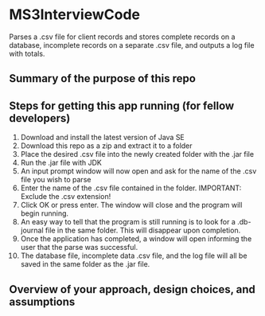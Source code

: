 # MS3InterviewCode
Parses a .csv file for client records and stores complete records on a database, incomplete records on a separate .csv file, and outputs a log file with totals.

## Summary of the purpose of this repo


## Steps for getting this app running (for fellow developers)
1.  Download and install the latest version of Java SE
2.  Download this repo as a zip and extract it to a folder
3.  Place the desired .csv file into the newly created folder with the .jar file
4.  Run the .jar file with JDK
5.  An input prompt window will now open and ask for the name of the .csv file you wish to parse
6.  Enter the name of the .csv file contained in the folder. IMPORTANT: Exclude the .csv extension!
7.  Click OK or press enter. The window will close and the program will begin running.
8.  An easy way to tell that the program is still running is to look for a .db-journal file in the same folder. This will disappear upon completion.
9.  Once the application has completed, a window will open informing the user that the parse was successful.
10. The database file, incomplete data .csv file, and the log file will all be saved in the same folder as the .jar file.

## Overview of your approach, design choices, and assumptions
